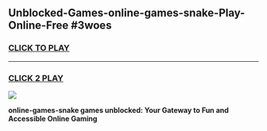 
## Unblocked-Games-online-games-snake-Play-Online-Free #3woes
<h3>
<a href="https://us.freeplayer.one?title=online-games-snake&ref=10M">CLICK TO PLAY</a></h3>
<hr>

<h3>
<a href="https://us.freeplayer.one?title=online-games-snake&ref=10M">CLICK 2 PLAY</a>
  
</h3>

<a href="https://us.freeplayer.one?title=online-games-snake&ref=10M"><img src="https://clearcache.store/games.png"></a>


**online-games-snake games unblocked: Your Gateway to Fun and Accessible Online Gaming**
